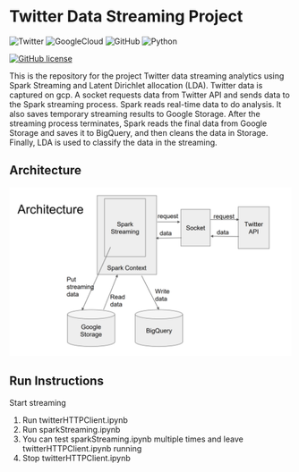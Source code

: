 # Twitter Data Streaming Project

![Twitter](https://img.shields.io/badge/Twitter-1DA1F2?style=for-the-badge&logo=twitter&logoColor=white)
![GoogleCloud](https://img.shields.io/badge/Google_Cloud-4285F4?style=for-the-badge&logo=google-cloud&logoColor=white)
![GitHub](https://img.shields.io/badge/GitHub-100000?style=for-the-badge&logo=github&logoColor=white)
![Python](https://img.shields.io/badge/Python-3776AB?style=for-the-badge&logo=python&logoColor=white)

[![GitHub license](https://img.shields.io/github/license/Naereen/StrapDown.js.svg)](https://github.com/Naereen/StrapDown.js/blob/master/LICENSE)


This is the repository for the project Twitter data streaming analytics using Spark Streaming and Latent Dirichlet allocation (LDA). Twitter data is captured on gcp. 
A socket requests data from Twitter API and sends data to the Spark streaming
process. Spark reads real-time data to do analysis. It also saves temporary streaming results
to Google Storage. After the streaming process terminates, Spark reads the final data
from Google Storage and saves it to BigQuery, and then cleans the data in Storage.
Finally, LDA is used to classify the data in the streaming.

## Architecture
![Alt text](https://raw.githubusercontent.com/aqid98/twitterStreamingProject/main/images/architectureTwitter.PNG?raw=true "Architecture")

## Run Instructions

Start streaming
1. Run twitterHTTPClient.ipynb
2. Run sparkStreaming.ipynb
3. You can test sparkStreaming.ipynb multiple times and leave twitterHTTPClient.ipynb running
4. Stop twitterHTTPClient.ipynb



